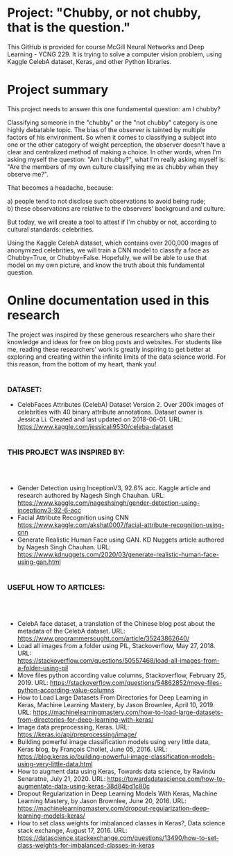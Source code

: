 # Project: "Chubby, or not chubby, that is the question."
This GitHub is provided for course McGill Neural Networks and Deep Learning - YCNG 229. It is trying to solve a computer vision problem, using Kaggle CelebA dataset, Keras, and other Python libraries.

# Project summary
This project needs to answer this one fundamental question: am I chubby?

Classifying someone in the "chubby" or the "not chubby" category is one highly debatable topic. The bias of the observer is tainted by multiple factors of his environment. So when it comes to classifying a subject into one or the other category of weight perception, the observer doesn't have a clear and centralized method of making a choice. In other words, when I'm asking myself the question: "Am I chubby?", what I'm really asking myself is: "Are the members of my own culture classifying me as chubby when they observe me?".

That becomes a headache, because:

a) people tend to not disclose such observations to avoid being rude;<br> 
b) these observations are relative to the observers' background and culture.

But today, we will create a tool to attest if I'm chubby or not, according to cultural standards: celebrities.

Using the Kaggle CelebA dataset, which contains over 200,000 images of anonymized celebrities, we will train a CNN model to classify a face as Chubby=True, or Chubby=False. Hopefully, we will be able to use that model on my own picture, and know the truth about this fundamental question.

# Online documentation used in this research

The project was inspired by these generous researchers who share their knowledge and ideas for free on blog posts and websites. For students like me, reading these researchers' work is greatly inspiring to get better at exploring and creating within the infinite limits of the data science world. For this reason, from the bottom of my heart, thank you!
<br><br>
### DATASET:
- CelebFaces Attributes (CelebA) Dataset Version 2. Over 200k images of celebrities with 40 binary attribute annotations. Dataset owner is Jessica Li. Created and last updated on 2018-06-01. URL: https://www.kaggle.com/jessicali9530/celeba-dataset
<br><br>
### THIS PROJECT WAS INSPIRED BY: 
<br><br> 
- Gender Detection using InceptionV3, 92.6% acc. Kaggle article and research authored by Nagesh Singh Chauhan. URL: https://www.kaggle.com/nageshsingh/gender-detection-using-inceptionv3-92-6-acc
- Facial Attribute Recognition using CNN https://www.kaggle.com/akshat0007/facial-attribute-recognition-using-cnn
- Generate Realistic Human Face using GAN. KD Nuggets article authored by Nagesh Singh Chauhan. URL: https://www.kdnuggets.com/2020/03/generate-realistic-human-face-using-gan.html
<br><br>
### USEFUL HOW TO ARTICLES: 
<br><br>
- CelebA face dataset, a translation of the Chinese blog post about the metadata of the CelebA dataset. URL: https://www.programmersought.com/article/35243862640/
- Load all images from a folder using PIL, Stackoverflow, May 27, 2018. URL: <br> https://stackoverflow.com/questions/50557468/load-all-images-from-a-folder-using-pil
- Move files python according value columns, Stackoverflow, February 25, 2019. URL: https://stackoverflow.com/questions/54862852/move-files-python-according-value-columns
- How to Load Large Datasets From Directories for Deep Learning in Keras, Machine Learning Mastery, by Jason Brownlee, April 10, 2019. URL: https://machinelearningmastery.com/how-to-load-large-datasets-from-directories-for-deep-learning-with-keras/
- Image data preprocessing, Keras. URL: https://keras.io/api/preprocessing/image/
- Building powerful image classification models using very little data, Keras blog, by François Chollet, June 05, 2016. URL:  https://blog.keras.io/building-powerful-image-classification-models-using-very-little-data.html
- How to augment data using Keras, Towards data science, by Ravindu Senaratne, July 21, 2020. URL:  https://towardsdatascience.com/how-to-augmentate-data-using-keras-38d84bd1c80c
- Dropout Regularization in Deep Learning Models With Keras, Machine Learning Mastery, by Jason Brownlee, June 20, 2016. URL: https://machinelearningmastery.com/dropout-regularization-deep-learning-models-keras/
- How to set class weights for imbalanced classes in Keras?, Data science stack exchange, August 17, 2016. URL: https://datascience.stackexchange.com/questions/13490/how-to-set-class-weights-for-imbalanced-classes-in-keras
